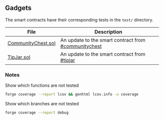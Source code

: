## Gadgets
The smart contracts have their corresponding tests in the `test/` directory.

| File                                         | Description                                                             |
|----------------------------------------------|-------------------------------------------------------------------------|
| [CommunityChest.sol](src/CommunityChest.sol) | An update to the smart contract from [#communitychest](#communitychest) |
| [TipJar.sol](src/TipJar.sol)                 | An update to the smart contract from [#tipjar](#tipjar)                 |

[communitychest]: https://programtheblockchain.com/posts/2017/12/15/writing-a-contract-that-handles-ether/
[tipjar]: https://programtheblockchain.com/posts/2017/12/26/checking-the-sender-in-a-smart-contract/

### Notes
Show which functions are not tested
```sh
forge coverage --report lcov && genhtml lcov.info -o coverage
```

Show which branches are not tested
```sh
forge coverage --report debug
```
